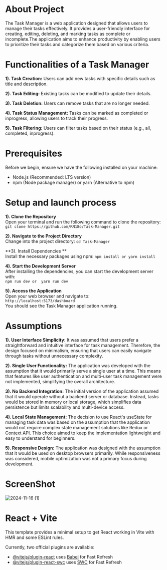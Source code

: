 # About Project
The Task Manager is a web application designed that allows users to manage their tasks effectively. It provides a user-friendly interface for creating, editing, deleting, and marking tasks as complete or incomplete.The application aims to enhance productivity by enabling users to prioritize their tasks and categorize them based on various criteria.

# Functionalities of a Task Manager
**1). Task Creation:** Users can add new tasks with specific details such as title and description.<br/>

**2). Task Editing:** Existing tasks can be modified to update their details.<br/>

**3). Task Deletion:** Users can remove tasks that are no longer needed.<br/>

**4). Task Status Management:** Tasks can be marked as completed or inprogress, allowing users to track their progress.<br/>

**5). Task Filtering:** Users can filter tasks based on their status (e.g., all, completed, inprogress).

# Prerequisites
Before we begin, ensure we have the following installed on your machine:<br/>
* Node.js (Recommended: LTS version)<br/>
* npm (Node package manager) or yarn (Alternative to npm)

# Setup and launch process
**1). Clone the Repository**<br/>
       Open your terminal and run the following command to clone the repository:<br/>
       ```
       git clone https://github.com/RN18o/Task-Manager.git
       ```<br/>

       
**2). Navigate to the Project Directory**<br/>
       Change into the project directory:
       ```
       cd Task-Manager
       ```<br/>

       
**3). Install Dependencies **<br/>
       Install the necessary packages using npm:
       ```
       npm install
       or
       yarn install
       ```<br/>

       
**4). Start the Development Server**<br/>
       After installing the dependencies, you can start the development server with:<br/>
       ```
       npm run dev
       or 
       yarn run dev
       ```<br/>

       
**5). Access the Application**<br/>
      Open your web browser and navigate to:<br/>
      ```
      http://localhost:5173/dashboard
      ```<br/>
      You should see the Task Manager application running.

# Assumptions

**1). User Interface Simplicity:** It was assumed that users prefer a straightforward and intuitive interface for task management. Therefore, the design focused on minimalism, ensuring that users can easily navigate through tasks without unnecessary complexity.<br/>

**2). Single User Functionality:** The application was developed with the assumption that it would primarily serve a single user at a time. This means that features like user authentication and multi-user task management were not implemented, simplifying the overall architecture.<br/>

**3). No Backend Integration:** The initial version of the application assumed that it would operate without a backend server or database. Instead, tasks would be stored in memory or local storage, which simplifies data persistence but limits scalability and multi-device access.<br/>

**4). Local State Management:** The decision to use React's useState for managing task data was based on the assumption that the application would not require complex state management solutions like Redux or Context API. This choice aimed to keep the implementation lightweight and easy to understand for beginners.<br/>

**5). Responsive Design:** The application was designed with the assumption that it would be used on desktop browsers primarily. While responsiveness was considered, mobile optimization was not a primary focus during development. 

# ScreenShot 
![2024-11-16 (1)](https://github.com/user-attachments/assets/e6a6597f-45f8-4f24-9b03-f163ba223d90)








# React + Vite

This template provides a minimal setup to get React working in Vite with HMR and some ESLint rules.

Currently, two official plugins are available:

- [@vitejs/plugin-react](https://github.com/vitejs/vite-plugin-react/blob/main/packages/plugin-react/README.md) uses [Babel](https://babeljs.io/) for Fast Refresh
- [@vitejs/plugin-react-swc](https://github.com/vitejs/vite-plugin-react-swc) uses [SWC](https://swc.rs/) for Fast Refresh
